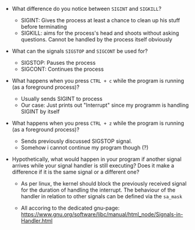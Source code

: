 - What difference do you notice between `SIGINT` and `SIGKILL`?
    - SIGINT: Gives the process at least a chance to clean up his stuff before terminating
    - SIGKILL: aims for the process's head and shoots without asking questions. Cannot be handled by the process itself obviously
- What can the signals `SIGSTOP` and `SIGCONT` be used for?
    - SIGSTOP: Pauses the process
    - SIGCONT: Continues the process
- What happens when you press `CTRL + c` while the program is running (as a foreground process)?
    - Usually sends SIGINT to process
    - Our case: Just prints out "Interrupt" since my programm is handling SIGINT by itself

- What happens when you press `CTRL + z` while the program is running (as a foreground process)?
    - Sends previously discussed SIGSTOP signal.
    - Somehow i cannot continue my program though (?)
- Hypothetically, what would happen in your program if another signal arrives while your signal handler is still executing? Does it make a difference if it is the same signal or a different one?
    - As per linux, the kernel should block the previously received signal for the duration of handling the interrupt. The behaviour of the handler in relation to other signals can be defined via the `sa_mask`

    - All accoring to the dedicated gnu-page: https://www.gnu.org/software/libc/manual/html_node/Signals-in-Handler.html 